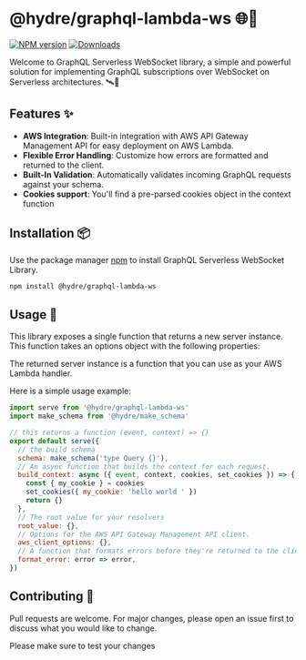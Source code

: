 # @hydre/graphql-lambda-ws 🌐🚀

[![NPM version](https://img.shields.io/npm/v/hydre/graphql-lambda-ws.svg?style=flat-square)](https://www.npmjs.com/package/graphql_serverless_websocket)
[![Downloads](https://img.shields.io/npm/dm/@hydre/graphql-lambda-ws.svg?style=flat-square)](https://www.npmjs.com/package/graphql_serverless_websocket)

Welcome to GraphQL Serverless WebSocket library, a simple and powerful solution for implementing GraphQL subscriptions over WebSocket on Serverless architectures. 🛰️🌟

## Features ✨

- **AWS Integration**: Built-in integration with AWS API Gateway Management API for easy deployment on AWS Lambda.
- **Flexible Error Handling**: Customize how errors are formatted and returned to the client.
- **Built-In Validation**: Automatically validates incoming GraphQL requests against your schema.
- **Cookies support**: You'll find a pre-parsed cookies object in the context function

## Installation 📦

Use the package manager [npm](https://www.npmjs.com/) to install GraphQL Serverless WebSocket Library.

```bash
npm install @hydre/graphql-lambda-ws
```

## Usage 🚀

This library exposes a single function that returns a new server instance. This function takes an options object with the following properties:

The returned server instance is a function that you can use as your AWS Lambda handler.

Here is a simple usage example:

```javascript
import serve from '@hydre/graphql-lambda-ws'
import make_schema from '@hydre/make_schema'

// this returns a function (event, context) => {}
export default serve({
  // the build schema
  schema: make_schema('type Query {}'),
  // An async function that builds the context for each request.
  build_context: async ({ event, context, cookies, set_cookies }) => {
    const { my_cookie } = cookies
    set_cookies({ my_cookie: 'hello world ' })
    return {}
  },
  // The root value for your resolvers
  root_value: {},
  // Options for the AWS API Gateway Management API client.
  aws_client_options: {},
  // A function that formats errors before they're returned to the client.
  format_error: error => error,
})
```

## Contributing 🤝

Pull requests are welcome. For major changes, please open an issue first to discuss what you would like to change.

Please make sure to test your changes
